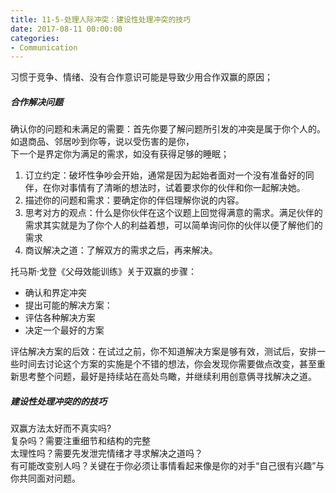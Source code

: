 ```yaml
---
title: 11-5-处理人际冲突：建设性处理冲突的技巧
date: 2017-08-11 00:00:00
categories:
- Communication
---
```

习惯于竞争、情绪、没有合作意识可能是导致少用合作双赢的原因；

##### 合作解决问题
确认你的问题和未满足的需要：首先你要了解问题所引发的冲突是属于你个人的。如退商品、邻居吵到你等，说以受伤害的是你，  
下一个是界定你为满足的需求，如没有获得足够的睡眠；
1. 订立约定：破坏性争吵会开始，通常是因为起始者面对一个没有准备好的同伴，在你对事情有了清晰的想法时，试着要求你的伙伴和你一起解决她。
2. 描述你的问题和需求：要确定你的伴侣理解你说的内容。
3. 思考对方的观点：什么是你伙伴在这个议题上回觉得满意的需求。满足伙伴的需求其实就是为了你个人的利益着想，可以简单询问你的伙伴以便了解他们的需求
4. 商议解决之道：了解双方的需求之后，再来解决。

托马斯·戈登《父母效能训练》关于双赢的步骤：
- 确认和界定冲突
- 提出可能的解决方案：
- 评估各种解决方案
- 决定一个最好的方案

评估解决方案的后效：在试过之前，你不知道解决方案是够有效，测试后，安排一些时间去讨论这个方案的实施是个不错的想法，你会发现你需要做点改变，甚至重新思考整个问题，最好是持续站在高处鸟瞰，并继续利用创意俩寻找解决之道。

##### 建设性处理冲突的的技巧
双赢方法太好而不真实吗?  
复杂吗？需要注重细节和结构的完整  
太理性吗？需要先发泄完情绪才寻求解决之道吗？  
有可能改变别人吗？关键在于你必须让事情看起来像是你的对手“自己很有兴趣”与你共同面对问题。  